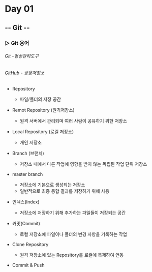 # Day 01

## -- Git --

### ▷ Git 용어

###### Git -형상관리도구

###### GitHub - 상용저장소

- Repository
  - 파일/폴더의 저장 공간
- Remot Repository (원격저장소)
  - 원격 서버에서 관리되며 여러 사람이 공유하기 위한 저장소
- Local Repository (로컬 저장소)
  - 개인 저장소
- Branch (브랜치)
  - 저장소 내에서 다른 작업에 영향을 받지 않는 독립된 작업 단위 저장소

- master branch

  - 저장소에 기본으로 생성되는 저장소
  - 일반적으로 최종 통합 결과를 저장하기 위해 사용

- 인덱스(Index)

  - 저장소에 저장하기 위해 추가하는 파일들이 저장되는 공간

- 커밋(Commit)

  - 로컬 저장소에 파일이나 폴더의 변경 사항을 기록하는 작업

- Clone Repository

  - 원격 저장소에 있는 Repository를 로컬에 복제하여 연동

- Commit & Push

  
